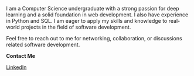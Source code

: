 I am a Computer Science undergraduate with a strong passion for deep learning and a solid foundation in web development. I also have experience in Python and SQL. I am eager to apply my skills and knowledge to real-world projects in the field of software development.

Feel free to reach out to me for networking, collaboration, or discussions related software development.

**Contact Me**

[LinkedIn](https://www.linkedin.com/in/affan-younis-73410a24b)

